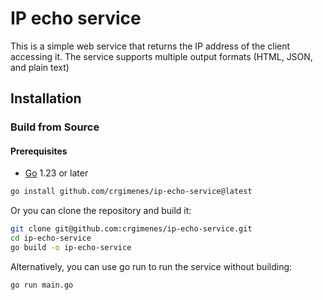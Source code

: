 # IP echo service

This is a simple web service that returns the IP address of the client accessing it. The service supports multiple output formats (HTML, JSON, and plain text)

## Installation

### Build from Source

#### Prerequisites

- [Go](https://golang.org/dl/) 1.23 or later

```bash
go install github.com/crgimenes/ip-echo-service@latest
```

Or you can clone the repository and build it:

```bash
git clone git@github.com:crgimenes/ip-echo-service.git
cd ip-echo-service
go build -o ip-echo-service
```

Alternatively, you can use go run to run the service without building:

```bash
go run main.go
```


